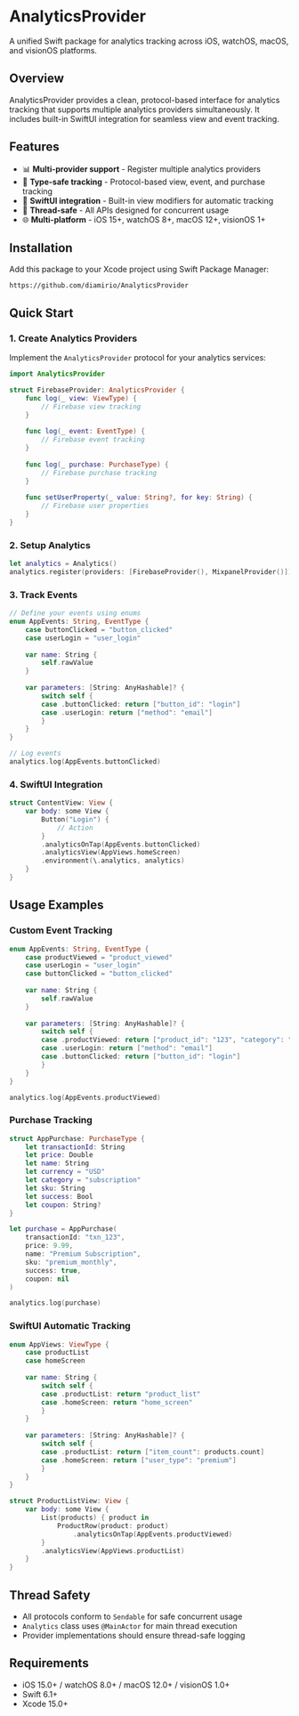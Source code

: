 # AnalyticsProvider

A unified Swift package for analytics tracking across iOS, watchOS, macOS, and visionOS platforms.


## Overview

AnalyticsProvider provides a clean, protocol-based interface for analytics tracking that supports multiple analytics providers simultaneously. It includes built-in SwiftUI integration for seamless view and event tracking.

## Features

- 📊 **Multi-provider support** - Register multiple analytics providers
- 🎯 **Type-safe tracking** - Protocol-based view, event, and purchase tracking
- 📱 **SwiftUI integration** - Built-in view modifiers for automatic tracking
- 🔄 **Thread-safe** - All APIs designed for concurrent usage
- 🌐 **Multi-platform** - iOS 15+, watchOS 8+, macOS 12+, visionOS 1+

## Installation

Add this package to your Xcode project using Swift Package Manager:

```
https://github.com/diamirio/AnalyticsProvider
```

## Quick Start

### 1. Create Analytics Providers

Implement the `AnalyticsProvider` protocol for your analytics services:

```swift
import AnalyticsProvider

struct FirebaseProvider: AnalyticsProvider {
    func log(_ view: ViewType) {
        // Firebase view tracking
    }
    
    func log(_ event: EventType) {
        // Firebase event tracking
    }
    
    func log(_ purchase: PurchaseType) {
        // Firebase purchase tracking
    }
    
    func setUserProperty(_ value: String?, for key: String) {
        // Firebase user properties
    }
}
```

### 2. Setup Analytics

```swift
let analytics = Analytics()
analytics.register(providers: [FirebaseProvider(), MixpanelProvider()])
```

### 3. Track Events

```swift
// Define your events using enums
enum AppEvents: String, EventType {
    case buttonClicked = "button_clicked"
    case userLogin = "user_login"
    
    var name: String {
        self.rawValue
    }
    
    var parameters: [String: AnyHashable]? {
        switch self {
        case .buttonClicked: return ["button_id": "login"]
        case .userLogin: return ["method": "email"]
        }
    }
}

// Log events
analytics.log(AppEvents.buttonClicked)
```

### 4. SwiftUI Integration

```swift
struct ContentView: View {
    var body: some View {
        Button("Login") {
            // Action
        }
        .analyticsOnTap(AppEvents.buttonClicked)
        .analyticsView(AppViews.homeScreen)
        .environment(\.analytics, analytics)
    }
}
```

## Usage Examples

### Custom Event Tracking
```swift
enum AppEvents: String, EventType {
    case productViewed = "product_viewed"
    case userLogin = "user_login"
    case buttonClicked = "button_clicked"
    
    var name: String {
        self.rawValue
    }
    
    var parameters: [String: AnyHashable]? {
        switch self {
        case .productViewed: return ["product_id": "123", "category": "electronics"]
        case .userLogin: return ["method": "email"]
        case .buttonClicked: return ["button_id": "login"]
        }
    }
}

analytics.log(AppEvents.productViewed)
```

### Purchase Tracking
```swift
struct AppPurchase: PurchaseType {
    let transactionId: String
    let price: Double
    let name: String
    let currency = "USD"
    let category = "subscription"
    let sku: String
    let success: Bool
    let coupon: String?
}

let purchase = AppPurchase(
    transactionId: "txn_123",
    price: 9.99,
    name: "Premium Subscription",
    sku: "premium_monthly",
    success: true,
    coupon: nil
)

analytics.log(purchase)
```

### SwiftUI Automatic Tracking
```swift
enum AppViews: ViewType {
    case productList
    case homeScreen
    
    var name: String {
        switch self {
        case .productList: return "product_list"
        case .homeScreen: return "home_screen"
        }
    }
    
    var parameters: [String: AnyHashable]? {
        switch self {
        case .productList: return ["item_count": products.count]
        case .homeScreen: return ["user_type": "premium"]
        }
    }
}

struct ProductListView: View {
    var body: some View {
        List(products) { product in
            ProductRow(product: product)
                .analyticsOnTap(AppEvents.productViewed)
        }
        .analyticsView(AppViews.productList)
    }
}
```

## Thread Safety

- All protocols conform to `Sendable` for safe concurrent usage
- `Analytics` class uses `@MainActor` for main thread execution
- Provider implementations should ensure thread-safe logging

## Requirements

- iOS 15.0+ / watchOS 8.0+ / macOS 12.0+ / visionOS 1.0+
- Swift 6.1+
- Xcode 15.0+
